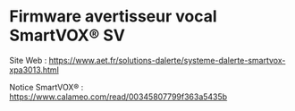 # Firmware avertisseur vocal SmartVOX® SV

Site Web : <https://www.aet.fr/solutions-dalerte/systeme-dalerte-smartvox-xpa3013.html>

Notice SmartVOX® : <https://www.calameo.com/read/00345807799f363a5435b>
